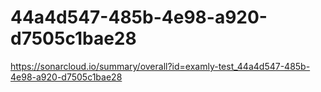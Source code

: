 # 44a4d547-485b-4e98-a920-d7505c1bae28
https://sonarcloud.io/summary/overall?id=examly-test_44a4d547-485b-4e98-a920-d7505c1bae28
